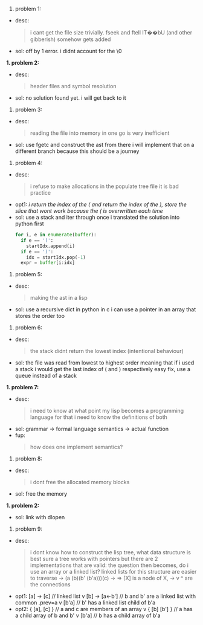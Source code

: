 1. problem 1:
  - desc:
    > i cant get the file size trivially.
    fseek and ftell
    IT��bU (and other gibberish) somehow gets added
  - sol:
      off by 1 error. i didnt account for the \0

**1. problem 2:**
  - desc:
    > header files and symbol resolution
  - sol:
      no solution found yet. i will get back to it

1. problem 3:
  - desc:
    > reading the file into memory in one go is very inefficient
  - sol:
      use fgetc and construct the ast from there
      i will implement that on a different branch because this should be a journey

1. problem 4:
  - desc:
    > i refuse to make allocations in the populate tree file
    it is bad practice
  - opt1:
    *i return the index of the ( and return the index of the ), store the slice*
    *that wont work because the ( is overwritten each time*
  - sol:
      use a stack and iter through once
      i translated the solution into python first
    ```py
    for i, e in enumerate(buffer):
      if e == '(':
        startIdx.append(i)
      if e == ')':
        idx = startIdx.pop(-1)
      expr = buffer[i:idx]
    ```

1. problem 5:
  - desc:
    > making the ast in a lisp
  - sol:
    use a recursive dict in python
    in c i can use a pointer in an array that stores the order too

1. problem 6:
  - desc:
    > the stack didnt return the lowest index (intentional behaviour)
  - sol:
    the file was read from lowest to highest order
    meaning that if i used a stack i would get the last index of ( and ) respectively
    easy fix, use a queue instead of a stack

**1. problem 7:**
  - desc:
    > i need to know at what point my lisp becomes a programming language
    for that i need to know the definitions of both
  - sol:
    grammar -> formal language
    semantics -> actual function
  - fup:
    > how does one implement semantics?

1. problem 8:
  - desc:
    > i dont free the allocated memory blocks
  - sol:
    free the memory

**1. problem 2:**
  - sol:
    link with dlopen

1. problem 9:
  - desc:
    > i dont know how to construct the lisp tree, what data structure is best
    sure a tree works with pointers but there are 2 implementations that are valid:
    the question then becomes, do i use an array or a linked list?
    linked lists for this structure are easier to traverse
    -> (a (b)(b' (b'a)))(c)
    -> => [X] is a node of X, -> v ^ are the connections
  - opt1:
    [a] -> [c]     // linked list
     v
    [b] -> [a<-b'] // b and b' are a linked list with common .prev=a
            v
           [b'a]   // b' has a linked list child of b'a
  - opt2:
    { [a], [c] }   // a and c are members of an array
       v
      { [b] [b'] } // a has a child array of b and b'
             v
            [b'a]  // b has a child array of b'a
